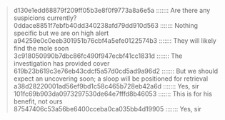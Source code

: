 > d130e1edd68879f209ff05b3e8f0f9773a8a6e5a ::::::: Are there any suspicions currently?  
> 0ddace8851f7ebfb40dd340238afd79dd910d563 ::::::: Nothing specific but we are on high alert  
> a94259e0c0eeb301951b76cbf4a5efe0122574b3 ::::::: They will likely find the mole soon  
> 3c918050990b7dbc86fc490f947ecbf41cc1831d ::::::: The investigation has provided cover  
> 619b23b619c3e76eb43cdcf5a57d0cd5ad9a96d2 ::::::: But we should expect an uncovering soon; a sloop will be positioned for retrieval  
> a38d28220001ad56ef9bd1c58c465b728eb42a6d ::::::: Yes, sir  
> 101fc69b903da0973297530de64e7fffd8b46053 ::::::: This is for his benefit, not ours  
> 87547406c53a56be6400cceba0ca035bb4d19905 ::::::: Yes, sir